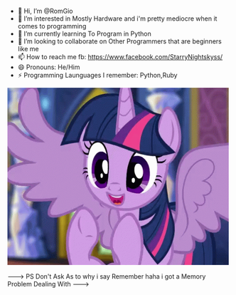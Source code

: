 - 👋 Hi, I’m @RomGio
- 👀 I’m interested in Mostly Hardware and i'm pretty mediocre when it comes to programming
- 🌱 I’m currently learning To Program in Python 
- 💞️ I’m looking to collaborate on Other Programmers that are beginners like me
- 📫 How to reach me fb: https://www.facebook.com/StarryNightskyss/
- 😄 Pronouns: He/Him
- ⚡ Programming Launguages I remember: Python,Ruby


![Alt Text](https://github.com/RomGio/RomGio/blob/main/PF/image.gif)


--->
PS Don't Ask As to why i say Remember haha i got a Memory Problem Dealing With
--->

